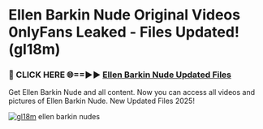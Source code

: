 # Ellen Barkin Nude Original Videos 0nlyFans Leaked - Files Updated! (gl18m)

<h3>🔴 CLICK HERE 🌐==►► <a href="https://tinyurl.com/5h6xmrr3" rel="nofollow">Ellen Barkin Nude Updated Files</a></h3>

Get Ellen Barkin Nude and all content. Now you can access all videos and pictures of Ellen Barkin Nude. New Updated Files 2025!

[![gl18m](https://i.imgur.com/KVD873Z.gif)](https://tinyurl.com/5h6xmrr3)
ellen barkin nudes